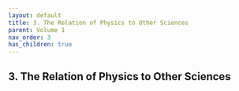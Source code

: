 ```yaml
---
layout: default
title: 3. The Relation of Physics to Other Sciences
parent: Volume 1
nav_order: 3
has_children: true
---
```

## 3. The Relation of Physics to Other Sciences

